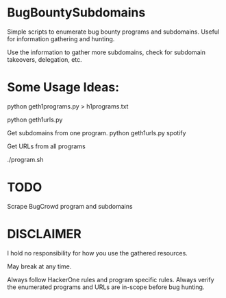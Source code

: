 # BugBountySubdomains

Simple scripts to enumerate bug bounty programs and subdomains. Useful for information gathering and hunting. 

Use the information to gather more subdomains, check for subdomain takeovers, delegation, etc. 

# Some Usage Ideas:

python geth1programs.py > h1programs.txt

python geth1urls.py <programname>

Get subdomains from one program.
python geth1urls.py spotify

Get URLs from all programs

./program.sh


# TODO

Scrape BugCrowd program and subdomains

# DISCLAIMER

I hold no responsibility for how you use the gathered resources.

May break at any time.

Always follow HackerOne rules and program specific rules.
Always verify the enumerated programs and URLs are in-scope before bug hunting.

